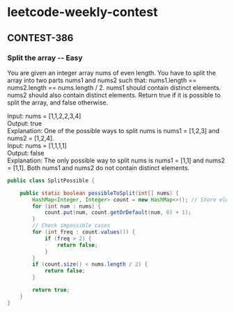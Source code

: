 # leetcode-weekly-contest

## CONTEST-386

### Split the array -- Easy
You are given an integer array nums of even length. You have to split the array into two parts nums1 and nums2 such that:
nums1.length == nums2.length == nums.length / 2.
nums1 should contain distinct elements.
nums2 should also contain distinct elements.
Return true if it is possible to split the array, and false otherwise.

Input: nums = [1,1,2,2,3,4]
</br>
Output: true
</br>
Explanation: One of the possible ways to split nums is nums1 = [1,2,3] and nums2 = [1,2,4].
</br>
Input: nums = [1,1,1,1]
</br>
Output: false
</br>
Explanation: The only possible way to split nums is nums1 = [1,1] and nums2 = [1,1]. Both nums1 and nums2 do not contain distinct elements.

```java
public class SplitPossible {

    public static boolean possibleToSplit(int[] nums) {
        HashMap<Integer, Integer> count = new HashMap<>(); // Store element frequencies
        for (int num : nums) {
            count.put(num, count.getOrDefault(num, 0) + 1);
        }
        // Check impossible cases
        for (int freq : count.values()) {
            if (freq > 2) {
                return false;
            }
        }
        if (count.size() < nums.length / 2) {
            return false;
        }

        return true;
    }
}
```
